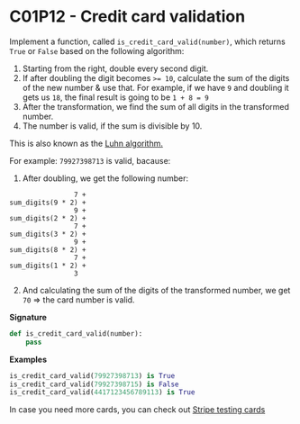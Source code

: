 # C01P12 - Credit card validation

Implement a function, called `is_credit_card_valid(number)`, which returns `True` or `False` based on the following algorithm:

1. Starting from the right, double every second digit.
1. If after doubling the digit becomes `>= 10`, calculate the sum of the digits of the new number & use that. For example, if we have `9` and doubling it gets us `18`, the final result is going to be `1 + 8 = 9`
1. After the transformation, we find the sum of all digits in the transformed number.
1. The number is valid, if the sum is divisible by 10.

This is also known as the [Luhn algorithm.](https://en.wikipedia.org/wiki/Luhn_algorithm)

For example: `79927398713` is valid, bacause:

1. After doubling, we get the following number:

```
                7 +
sum_digits(9 * 2) +
                9 +
sum_digits(2 * 2) +
                7 +
sum_digits(3 * 2) +
                9 +
sum_digits(8 * 2) +
                7 +
sum_digits(1 * 2) +
                3
```

2. And calculating the sum of the digits of the transformed number, we get `70` => the card number is valid.


**Signature**

```python
def is_credit_card_valid(number):
    pass
```

**Examples**

```python
is_credit_card_valid(79927398713) is True
is_credit_card_valid(79927398715) is False
is_credit_card_valid(4417123456789113) is True
```

In case you need more cards, you can check out [Stripe testing cards](https://stripe.com/docs/testing)